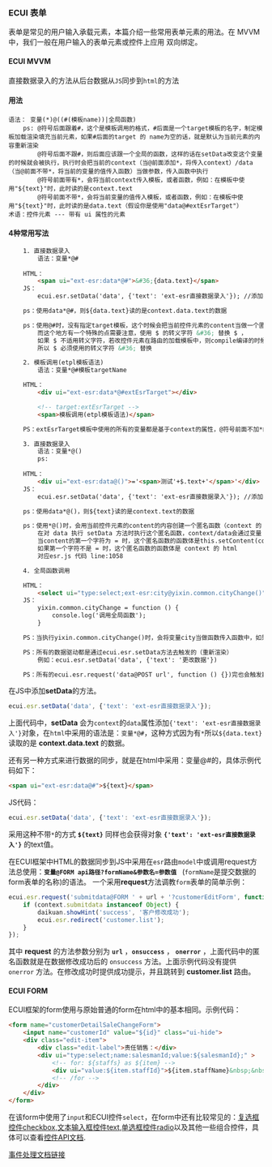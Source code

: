 ### ECUI 表单
表单是常见的用户输入承载元素，本篇介绍一些常用表单元素的用法。在 MVVM 中，我们一般在用户输入的表单元素或控件上应用 双向绑定。
#### ECUI MVVM

直接数据录入的方法从后台数据从`JS`同步到`html`的方法
#### 用法

    语法： 变量(*)@((#(模板name))|全局函数)
        ps: @符号后面跟着#，这个是模板调用的格式，#后面是一个target模板的名字，制定模板加载渲染填充当前元素，如果#后面的target 的 name为空的话，就是默认为当前元素的内容重新渲染
            @符号后面不跟#，则后面应该跟一个全局的函数，这样的话在setData改变这个变量的时候就会被执行，执行时会把当前的context（当@前面添加*，将传入context）/data（当@前面不带*，将当前的变量的值传入函数）当做参数，传入函数中执行
            @符号前面带有*，会将当前context传入模板，或者函数，例如：在模板中使用"${text}"时，此时读的是context.text
            @符号前面不带*，会将当前变量的值传入模板，或者函数，例如：在模板中使用"${text}"时，此时读的是data.text（假设你是使用"data@#extEsrTarget"）
    术语：控件元素 --- 带有 ui 属性的元素

#### 4种常用写法
```html
    1. 直接数据录入
        语法：变量*@#
        
    HTML：
        <span ui="ext-esr:data*@#">&#36;{data.text}</span>
    JS：
        ecui.esr.setData('data', {'text': 'ext-esr直接数据录入'}); //添加数据必须用ecui.esr.setDate(name,value)

    ps：使用data*@#，则${data.text}读的是context.data.text的数据

    ps：使用@#时，没有指定target模板，这个时候会把当前控件元素的content当做一个匿名模板当做指定模板渲染，
        而这个地方有一个特殊的点需要注意，使用 $ 的转义字符 &#36; 替换 $ ，
        如果 $ 不适用转义字符，若改控件元素在路由的加载模板中，则compile编译的时候就会把${data.text}解析成对应的context.data.text的值，编译之后的content就不存在动态变量了，
        所以 $ 必须使用的转义字符 &#36; 替换

    2. 模板调用(etpl模板语法)
        语法：变量*@#模板targetName

    HTML：
        <div ui="ext-esr:data*@#extEsrTarget"></div>

        <!-- target:extEsrTarget -->
        <span>模板调用(etpl模板语法)</span>

    PS：extEsrTarget模板中使用的所有的变量都是基于context的属性，@符号前面不加*的话则模板中使用的所有的变量都是基于data的属性

    3. 直接数据录入
        语法：变量*@()
        ps:
        
    HTML：
        <div ui="ext-esr:data@()">='<span>测试'+$.text+'</span>'</div>
    JS：
        ecui.esr.setData('data', {'text': 'ext-esr直接数据录入'}); //添加数据必须用ecui.esr.setDate(name,value)

    ps：使用data*@()，则${text}读的是context.text的数据

    ps：使用*@()时，会用当前控件元素的content的内容创建一个匿名函数（context 的 html 将会被当做这个匿名函数的函数体），
        在对 data 执行 setData 方法时执行这个匿名函数，context/data会通过变量 $ 传入到这个匿名函数中，
        当content的第一个字符为 = 时，这个匿名函数的函数体是this.setContent(content 的 html)，
        如果第一个字符不是 = 时，这个匿名函数的函数体是 context 的 html
        对应esr.js 代码 line:1058

    4. 全局函数调用

    HTML：
        <select ui="type:select;ext-esr:city@yixin.common.cityChange()"></select>
    JS：
        yixin.common.cityChange = function () {
            console.log('调用全局函数');
        }

    PS：当执行yixin.common.cityChange()时，会将变量city当做函数传入函数中，如果@符号前面加*则会将当前的context当做参数传入函数中

    PS：所有的数据驱动都是通过ecui.esr.setData方法去触发的（重新渲染）
        例如：ecui.esr.setData('data', {'text': '更改数据'})

    PS：所有的ecui.esr.request('data@POST url', function () {})完也会触发数据驱动，其实，request的处理逻辑会在请求数据返回后主动执行ecui.esr.setData('data', reponseData)，所以也会触发ext-esr的数据驱动逻辑
```

在JS中添加**setData**的方法。
```js
ecui.esr.setData('data', {'text': 'ext-esr直接数据录入'});
```

上面代码中，**setData** 会为`context`的`data`属性添加`{'text': 'ext-esr直接数据录入'}`对象，在`html`中采用的语法是：`变量*@#`，这种方式因为有`*`所以`${data.text}`读取的是 **context.data.text** 的数据。

还有另一种方式来进行数据的同步，就是在html中采用：变量@#的，具体示例代码如下：
```html
<span ui="ext-esr:data@#">${text}</span>
```
JS代码：
```js
ecui.esr.setData('data', {'text': 'ext-esr直接数据录入'});
```
采用这种不带`*`的方式  **`${text}`** 同样也会获得对象 **`{'text': 'ext-esr直接数据录入'}`** 的text值。

在ECUI框架中HTML的数据同步到JS中采用在`esr`路由`model`中或调用request方法总使用：**`变量@FORM api路径?formName&参数名=参数值 `** (`formName`是提交数据的form表单的名称)的语法。
一个采用**request**方法调教`form`表单的简单示例：
```js
ecui.esr.request('submitdata@FORM ' + url + '?customerEditForm', function() {
    if (context.submitdata instanceof Object) {
        daikuan.showHint('success', '客户修改成功');
        ecui.esr.redirect('customer.list');
    }
});
```
其中 **request** 的方法参数分别为 **`url`** ，**`onsuccess`** ， **`onerror`** ，上面代码中的匿名函数就是在数据修改成功后的 `onsuccess` 方法。上面示例代码没有提供 `onerror` 方法。在修改成功时提供成功提示，并且跳转到 **customer.list** 路由。

#### ECUI FORM
ECUI框架的form使用与原始普通的form在html中的基本相同。示例代码：
```html
<form name="customerDetailSaleChangeForm">
    <input name="customerId" value="${id}" class="ui-hide">
    <div class="edit-item">
        <div class="edit-label">责任销售：</div>
        <div ui="type:select;name:salesmanId;value:${salesmanId};" >
            <!-- for: ${staffs} as ${item} -->
            <div ui="value:${item.staffId}">${item.staffName}&nbsp;&nbsp;&nbsp;${item.mobile}</div>
            <!-- /for -->
        </div>
    </div>
</form>
```
在该form中使用了`input`和ECUI控件`select`，在form中还有比较常见的：[复选框控件checkbox](/控件.md),[文本输入框控件text](/控件.md),[单选框控件radio](/控件.md)以及其他一些组合控件，具体可以查看[控件API文档](/控件.md).   

[事件处理文档链接](https://github.com/yxUED/ecui-guide/blob/master/doc/事件处理.md)

